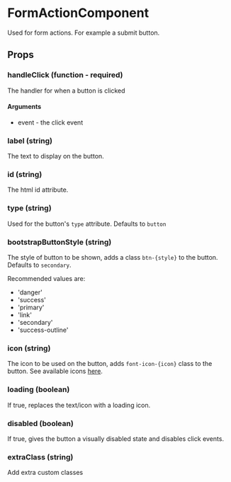 # FormActionComponent

Used for form actions. For example a submit button.

## Props

### handleClick (function - required)

The handler for when a button is clicked

#### Arguments

 * event - the click event

### label (string)

The text to display on the button.

### id (string)

The html id attribute.

### type (string)

Used for the button's `type` attribute. Defaults to `button`

### bootstrapButtonStyle (string)

The style of button to be shown, adds a class `btn-{style}` to the button. Defaults to `secondary`.

Recommended values are:
 * 'danger'
 * 'success'
 * 'primary'
 * 'link'
 * 'secondary'
 * 'success-outline'

### icon (string)

The icon to be used on the button, adds `font-icon-{icon}` class to the button. See available icons [here](../../../../fonts/incon-reference.html).

### loading (boolean)

If true, replaces the text/icon with a loading icon.

### disabled (boolean)

If true, gives the button a visually disabled state and disables click events.

### extraClass (string)

Add extra custom classes
